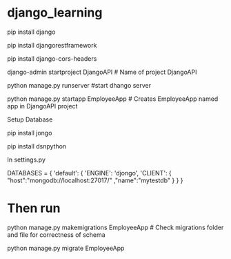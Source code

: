 # django_learning

pip install django

pip install djangorestframework

pip install django-cors-headers

django-admin startproject DjangoAPI # Name of project DjangoAPI

python manage.py runserver #start dhango server

python manage.py startapp EmployeeApp # Creates EmployeeApp named app in DjangoAPI project

Setup Database

pip install jongo

pip install dsnpython

In settings.py 

DATABASES = {
    'default': {
        'ENGINE': 'djongo',
        'CLIENT': {
            "host":"mongodb://localhost:27017/"
            ,"name":"mytestdb"
        }
    }
}

# Then run 

python manage.py makemigrations EmployeeApp # Check migrations folder and file for correctness of schema

python manage.py migrate EmployeeApp
